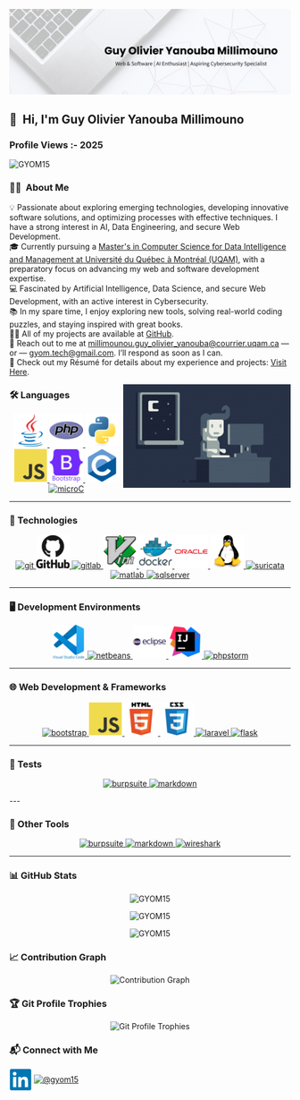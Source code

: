![Guy Olivier Yanouba Millimouno Banner](https://github.com/GYOM15/GYOM15/blob/main/banner.png)

## 👋 &nbsp;Hi, I'm Guy Olivier Yanouba Millimouno

<p align="right"> <h3>Profile Views :- 2025</h3> <img src="https://komarev.com/ghpvc/?username=GYOM15&label=Profile%20views&color=0e75b6&style=flat" alt="GYOM15" /> </p>

### 👨‍💻 &nbsp;About Me

💡 Passionate about exploring emerging technologies, developing innovative software solutions, and optimizing processes with effective techniques. I have a strong interest in AI, Data Engineering, and secure Web Development.  
🎓 Currently pursuing a [Master's in Computer Science for Data Intelligence and Management at Université du Québec à Montréal (UQAM)](https://etudier.uqam.ca/programme?code=1919), with a preparatory focus on advancing my web and software development expertise.  
💻 Fascinated by Artificial Intelligence, Data Science, and secure Web Development, with an active interest in Cybersecurity.  
📚 In my spare time, I enjoy exploring new tools, solving real-world coding puzzles, and staying inspired with great books.  
👨‍💻 All of my projects are available at [GitHub](https://github.com/GYOM15).  
📨 Reach out to me at millimounou.guy_olivier_yanouba@courrier.uqam.ca — or — gyom.tech@gmail.com. I’ll respond as soon as I can.  
📄 Check out my Résumé for details about my experience and projects: [Visit Here](https://gyom-tech.com).  
<p align="center">
  <img alt="Night Coding" src="https://raw.githubusercontent.com/AVS1508/AVS1508/master/assets/Night-Coding.gif" align="right"/>
</p>

### 🛠️ Languages
<p align="center">
  <a href="https://www.java.com" target="_blank" rel="noreferrer"> 
    <img src="https://raw.githubusercontent.com/devicons/devicon/master/icons/java/java-original.svg" alt="java" width="60" height="60"/> 
  </a> 
  <a href="https://www.php.net/" target="_blank" rel="noreferrer"> 
    <img src="https://raw.githubusercontent.com/devicons/devicon/master/icons/php/php-original.svg" alt="php" width="60" height="60"/> 
  </a> 
  <a href="https://www.python.org" target="_blank" rel="noreferrer"> 
    <img src="https://raw.githubusercontent.com/devicons/devicon/master/icons/python/python-original.svg" alt="python" width="60" height="60"/> 
  </a> 
  <a href="https://developer.mozilla.org/en-US/docs/Web/JavaScript" target="_blank" rel="noreferrer"> 
    <img src="https://raw.githubusercontent.com/devicons/devicon/master/icons/javascript/javascript-original.svg" alt="javascript" width="60" height="60"/> 
  </a> 
  <a href="https://getbootstrap.com" target="_blank" rel="noreferrer"> 
    <img src="https://raw.githubusercontent.com/devicons/devicon/master/icons/bootstrap/bootstrap-plain-wordmark.svg" alt="bootstrap" width="60" height="60"/> 
  </a> 
  <a href="https://www.cprogramming.com/" target="_blank" rel="noreferrer"> 
    <img src="https://raw.githubusercontent.com/devicons/devicon/master/icons/c/c-original.svg" alt="c" width="60" height="60"/> 
  </a> 
  <a href="https://www.mikroe.com/mikroc" target="_blank" rel="noreferrer"> 
    <img src="https://upload.wikimedia.org/wikipedia/commons/e/ef/MikroC_Logo.png" alt="microC" width="60" height="60"/> 
  </a> 
</p>

---

### 🔧 Technologies
<p align="center">
  <a href="https://git-scm.com/" target="_blank" rel="noreferrer"> 
    <img src="https://www.vectorlogo.zone/logos/git-scm/git-scm-icon.svg" alt="git" width="60" height="60"/> 
  </a> 
  <a href="https://github.com/" target="_blank" rel="noreferrer"> 
    <img src="https://raw.githubusercontent.com/devicons/devicon/master/icons/github/github-original-wordmark.svg" alt="github" width="60" height="60"/> 
  </a> 
  <a href="https://about.gitlab.com/" target="_blank" rel="noreferrer"> 
    <img src="https://www.vectorlogo.zone/logos/gitlab/gitlab-icon.svg" alt="gitlab" width="60" height="60"/> 
  </a> 
  <a href="https://www.vim.org/" target="_blank" rel="noreferrer"> 
    <img src="https://raw.githubusercontent.com/devicons/devicon/master/icons/vim/vim-original.svg" alt="vim" width="60" height="60"/> 
  </a> 
  <a href="https://www.docker.com/" target="_blank" rel="noreferrer"> 
    <img src="https://raw.githubusercontent.com/devicons/devicon/master/icons/docker/docker-original-wordmark.svg" alt="docker" width="60" height="60"/> 
  </a> 
  <a href="https://www.oracle.com/database/technologies/" target="_blank" rel="noreferrer"> 
    <img src="https://raw.githubusercontent.com/devicons/devicon/master/icons/oracle/oracle-original.svg" alt="oracle" width="60" height="60"/> 
  </a> 
  <a href="https://www.linux.org/" target="_blank" rel="noreferrer"> 
    <img src="https://raw.githubusercontent.com/devicons/devicon/master/icons/linux/linux-original.svg" alt="linux" width="60" height="60"/> 
  </a> 
  <a href="https://suricata.io/" target="_blank" rel="noreferrer"> 
    <img src="https://suricata.io/wp-content/uploads/2023/09/Logo-Suricata-vert-whitetype-R.png" alt="suricata" width="60" height="60"/> 
  </a> 
  <a href="https://www.mathworks.com/products/matlab.html" target="_blank" rel="noreferrer"> 
    <img src="https://upload.wikimedia.org/wikipedia/commons/2/21/Matlab_Logo.png" alt="matlab" width="60" height="60"/> 
  </a> 
  <a href="https://www.microsoft.com/en-us/sql-server/" target="_blank" rel="noreferrer"> 
    <img src="https://www.svgrepo.com/show/303229/microsoft-sql-server-logo.svg" alt="sqlserver" width="60" height="60"/> 
  </a> 
</p>

---

### 🖥️ Development Environments
<p align="center">
  <a href="https://code.visualstudio.com/" target="_blank" rel="noreferrer"> 
    <img src="https://raw.githubusercontent.com/devicons/devicon/master/icons/vscode/vscode-original-wordmark.svg" alt="vscode" width="60" height="60"/> 
  </a> 
  <a href="https://netbeans.apache.org/" target="_blank" rel="noreferrer"> 
    <img src="https://netbeans.apache.org/_/images/apache-netbeans.svg" alt="netbeans" width="60" height="60"/> 
  </a> 
  <a href="https://www.eclipse.org/" target="_blank" rel="noreferrer"> 
    <img src="https://raw.githubusercontent.com/devicons/devicon/master/icons/eclipse/eclipse-original-wordmark.svg" alt="eclipse" width="60" height="60"/> 
  </a> 
  <a href="https://www.jetbrains.com/idea/" target="_blank" rel="noreferrer"> 
    <img src="https://raw.githubusercontent.com/devicons/devicon/master/icons/intellij/intellij-original.svg" alt="intellij" width="60" height="60"/> 
  </a> 
  <a href="https://www.jetbrains.com/phpstorm/" target="_blank" rel="noreferrer"> 
    <img src="https://static-00.iconduck.com/assets.00/phpstorm-icon-512x506-d6yogswx.png" alt="phpstorm" width="60" height="60"/> 
  </a> 
</p>

---

### 🌐 Web Development & Frameworks
<p align="center">
  <a href="https://getbootstrap.com" target="_blank" rel="noreferrer"> 
    <img src="https://getbootstrap.com/docs/5.3/assets/brand/bootstrap-logo-shadow.png" alt="bootstrap" width="60" height="60"/> 
  </a> 
  <a href="https://developer.mozilla.org/en-US/docs/Web/JavaScript" target="_blank" rel="noreferrer"> 
    <img src="https://raw.githubusercontent.com/devicons/devicon/master/icons/javascript/javascript-original.svg" alt="javascript" width="60" height="60"/> 
  </a> 
  <a href="https://developer.mozilla.org/en-US/docs/Web/HTML" target="_blank" rel="noreferrer"> 
    <img src="https://raw.githubusercontent.com/devicons/devicon/master/icons/html5/html5-original-wordmark.svg" alt="html5" width="60" height="60"/> 
  </a> 
  <a href="https://developer.mozilla.org/en-US/docs/Web/CSS" target="_blank" rel="noreferrer"> 
    <img src="https://raw.githubusercontent.com/devicons/devicon/master/icons/css3/css3-original-wordmark.svg" alt="css3" width="60" height="60"/> 
  </a> 
  <a href="https://laravel.com/" target="_blank" rel="noreferrer"> 
    <img src="https://laravel.com/img/logomark.min.svg" alt="laravel" width="60" height="60"/> 
  </a> 
  <a href="https://flask.palletsprojects.com/" target="_blank" rel="noreferrer"> 
    <img src="https://www.kindpng.com/picc/m/188-1882559_python-flask-hd-png-download.png" alt="flask" width="60" height="60"/> 
  </a> 
</p>

---

### 📑 Tests
<p align="center">
  <a href="https://junit.org/junit5" target="_blank" rel="noreferrer"> 
    <img src="https://junit.org/junit5/assets/img/junit5-logo.png" alt="burpsuite" width="60" height="60"/> 
  </a> 
  <a href="https://phpunit.de/index.html" target="_blank" rel="noreferrer"> 
    <img src="https://phpunit.de/img/phpunit.svg" alt="markdown" width="60" height="60"/> 
  </a> 
</p>
---

### 📑 Other Tools
<p align="center">
  <a href="https://portswigger.net/burp" target="_blank" rel="noreferrer"> 
    <img src="https://portswigger.net/content/images/logos/burpsuite-twittercard.png" alt="burpsuite" width="60" height="60"/> 
  </a> 
  <a href="https://www.markdownguide.org/" target="_blank" rel="noreferrer"> 
    <img src="https://static-00.iconduck.com/assets.00/markdown-icon-1024x731-cl4c5213.png" alt="markdown" width="60" height="60"/> 
  </a> 
  <a href="https://www.wireshark.org/" target="_blank" rel="noreferrer"> 
    <img src="https://www.wireshark.org/assets/img/wireshark-logo-light.png" alt="wireshark" width="60" height="60"/> 
  </a> 
</p>

---

### 📊 GitHub Stats
<p align="center">
  <img src="https://github-readme-stats.vercel.app/api?username=GYOM15&show_icons=true&locale=en&theme=radical" alt="GYOM15" />
</p>
<p align="center">
  <img src="https://github-readme-streak-stats.herokuapp.com/?user=GYOM15&theme=radical" alt="GYOM15" />
</p>
<p align="center">
  <img src="https://github-readme-stats.vercel.app/api/top-langs?username=GYOM15&show_icons=true&locale=en&layout=compact&theme=radical" alt="GYOM15" />
</p>

### 📈 Contribution Graph
<p align="center">
  <img src="https://github-readme-activity-graph.vercel.app/graph?username=GYOM15&theme=chartreuse-dark&hide_border=true" alt="Contribution Graph" />
</p>

### 🏆 Git Profile Trophies
<p align="center"><img src="https://github-profile-trophy.vercel.app/?username=GYOM15&theme=juicyfresh&no-bg=true&count_private=true" alt="Git Profile Trophies" /></p>

### 📬 Connect with Me
<p>
<a href="https://linkedin.com/in/gyom15" target="blank"><img align="center" src="https://raw.githubusercontent.com/devicons/devicon/master/icons/linkedin/linkedin-original.svg" alt="gyom15" height="40" width="40" /></a>
<a href="https://hashnode.com/@gyom15" target="blank"><img align="center" src="https://raw.githubusercontent.com/rahuldkjain/github-profile-readme-generator/master/src/images/icons/Social/hashnode.svg" alt="@gyom15" height="40" width="40" /></a>
</p>
